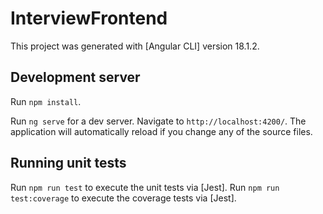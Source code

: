 # InterviewFrontend

This project was generated with [Angular CLI] version 18.1.2.

## Development server

Run `npm install`.

Run `ng serve` for a dev server. Navigate to `http://localhost:4200/`. The application will automatically reload if you change any of the source files.

## Running unit tests

Run `npm run test` to execute the unit tests via [Jest].
Run `npm run test:coverage` to execute the coverage tests via [Jest].


